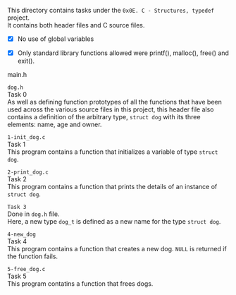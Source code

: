 This directory contains tasks under the `0x0E. C - Structures, typedef` project.<br>
It contains both header files and C source files.<br>
- [x] No use of global variables
- [x] Only standard library functions allowed were printf(), malloc(), free() and exit().


main.h


`dog.h`<br>
Task 0<br>
As well as defining function prototypes of all the functions that have been used across the various source files in this project, this header file also contains a definition of the arbitrary type, `struct dog` with its three elements: name, age and owner.

`1-init_dog.c`<br>
Task 1<br>
This program contains a function that initializes a variable of type `struct dog`.

`2-print_dog.c`<br>
Task 2<br>
This program contains a function that prints the details of an instance of `struct dog`.

`Task 3`<br>
Done in `dog.h` file.<br>
Here, a new type `dog_t` is defined as a new name for the type `struct dog`.

`4-new_dog`<br>
Task 4<br>
This program contains a function that creates a new dog. `NULL` is returned if the function fails.

`5-free_dog.c`<br>
Task 5<br>
This program contatins a function that frees dogs.
